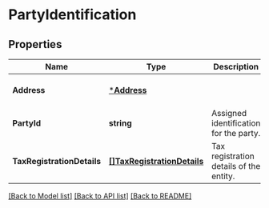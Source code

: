 # PartyIdentification

## Properties
Name | Type | Description | Notes
------------ | ------------- | ------------- | -------------
**Address** | [***Address**](Address.md) |  | [optional] [default to null]
**PartyId** | **string** | Assigned identification for the party. | [default to null]
**TaxRegistrationDetails** | [**[]TaxRegistrationDetails**](TaxRegistrationDetails.md) | Tax registration details of the entity. | [optional] [default to null]

[[Back to Model list]](../README.md#documentation-for-models) [[Back to API list]](../README.md#documentation-for-api-endpoints) [[Back to README]](../README.md)


